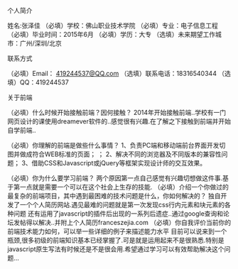 个人简介

姓名:张泽佳 
（必填）学校：佛山职业技术学院 
（必填）专业：电子信息工程 
（必填）毕业时间：2015年6月
（必填）学历：大专
（选填）未来期望工作城市：广州/深圳/北京

联系方式

（必填）Email： 419244537@QQ.com
（选填）联系电话：18316540344 
（选填）QQ：419244537 

关于前端

（必填）什么时候开始接触前端？因何接触？
2014年开始接触前端..学校有一门网页设计的课使用dreamever软件的..感觉很有兴趣.在了解之下接触到前端并开始自学前端..

（必填）你理解的前端是做些什么事情？
 1、负责PC端和移动端前台界面开发切图并做成符合WEB标准的页面； ； 
2、解决不同的浏览器及不同版本的兼容性问题； 
3、借助CSS和Javascript或jQuery等框架实现设计师的交互效果。 

（必填）你为什么要学习前端？
两个原因第一点自己感觉有兴趣切想做这件事.基于第一点就是需要一个可以在这个社会上生存的技能.
（必填）介绍一个你做过的最复杂的前端项目，其中遇到最困难的技术问题是什么，你如何解决的？
独自开发了一个个人简历网站.遇见最难的问题就是第一次发现css行内元素和块元素的各种问题
还有运用了javascript的插件后出现的一系列后遗症..通过google查询和论坛发帖得以解决..并附上个人简历franceszejia.com
（必填）你自我评价当前你的前端技术能力如何，可以举一些详细的例子来描述能力水平
 目前可以说来到一个瓶颈,很多初级的前端知识基本已经掌握了.可是就是运用起来不是很熟悉.特别是javascript原生写法有时候还是不是很会用.希望通过学习可以有效帮助解决这个问题...
